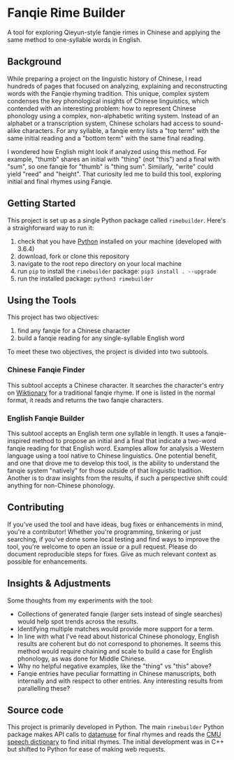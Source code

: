 # Fanqie Rime Builder

A tool for exploring Qieyun-style fanqie rimes in Chinese and applying the same method to one-syllable words in English.

## Background

While preparing a project on the linguistic history of Chinese, I read hundreds of pages that focused on analyzing, explaining and reconstructing words with the Fanqie rhyming tradition. This unique, complex system condenses the key phonological insights of Chinese linguistics, which contended with an interesting problem: how to represent Chinese phonology using a complex, non-alphabetic writing system. Instead of an alphabet or a transcription system, Chinese scholars had access to sound-alike characters. For any syllable, a fanqie entry lists a "top term" with the same initial reading and a "bottom term" with the same final reading.

I wondered how English might look if analyzed using this method. For example, "thumb" shares an initial with "thing" (not "this") and a final with "sum", so one fanqie for "thumb" is "thing sum". Similarly, "write" could yield "reed" and "height". That curiosity led me to build this tool, exploring initial and final rhymes using Fanqie.

## Getting Started

This project is set up as a single Python package called `rimebuilder`. Here's a straighforward way to run it:

1. check that you have [Python](https://www.python.org/downloads/) installed on your machine (developed with 3.6.4)
2. download, fork or clone this repository
3. navigate to the root repo directory on your local machine
4. run `pip` to install the `rimebuilder` package: `pip3 install . --upgrade`
5. run the installed package: `python3 rimebuilder`

## Using the Tools

This project has two objectives:
1. find any fanqie for a Chinese character
2. build a fanqie reading for any single-syllable English word

To meet these two objectives, the project is divided into two subtools.

### Chinese Fanqie Finder

This subtool accepts a Chinese character. It searches the character's entry on [Wiktionary](https://en.wiktionary.org/wiki/) for a traditional fanqie rhyme. If one is listed in the normal format, it reads and returns the two fanqie characters.

### English Fanqie Builder

This subtool accepts an English term one syllable in length. It uses a fanqie-inspired method to propose an initial and a final that indicate a two-word fanqie reading for that English word. Examples allow for analysis a Western language using a tool native to Chinese linguistics. One potential benefit, and one that drove me to develop this tool, is the ability to understand the fanqie system "natively" for those outside of that linguistic tradition. Another is to draw insights from the results, if such a perspective shift could anything for non-Chinese phonology.

## Contributing

If you've used the tool and have ideas, bug fixes or enhancements in mind, you're a contributor! Whether you're programming, tinkering or just searching, if you've done some local testing and find ways to improve the tool, you're welcome to open an issue or a pull request. Please do document reproducible steps for fixes. Give as much relevant context as possible for enhancements.

## Insights & Adjustments

Some thoughts from my experiments with the tool:
- Collections of generated fanqie (larger sets instead of single searches) would help spot trends across the results.
- Identifying multiple matches would provide more support for a term.
- In line with what I've read about historical Chinese phonology, English results are coherent but do not correspond to phonemes. It seems this method would require chaining and scale to build a case for English phonology, as was done for Middle Chinese.
- Why no helpful negative examples, like the "thing" vs "this" above?
- Fanqie entries have peculiar formatting in Chinese manuscripts, both internally and with respect to other entries. Any interesting results from parallelling these?

## Source code

This project is primarily developed in Python. The main `rimebuilder` Python package makes API calls to [datamuse](https://www.datamuse.com/api/) for final rhymes and reads the [CMU speech dictionary](http://www.speech.cs.cmu.edu/cgi-bin/cmudict) to find initial rhymes. The initial development was in C++ but shifted to Python for ease of making web requests.
